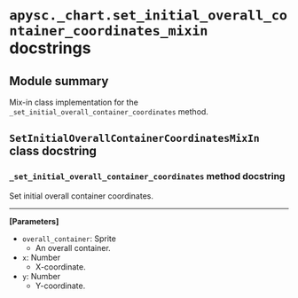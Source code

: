 # `apysc._chart.set_initial_overall_container_coordinates_mixin` docstrings

## Module summary

Mix-in class implementation for the `_set_initial_overall_container_coordinates` method.

## `SetInitialOverallContainerCoordinatesMixIn` class docstring

### `_set_initial_overall_container_coordinates` method docstring

Set initial overall container coordinates.<hr>

**[Parameters]**

- `overall_container`: Sprite
  - An overall container.
- `x`: Number
  - X-coordinate.
- `y`: Number
  - Y-coordinate.